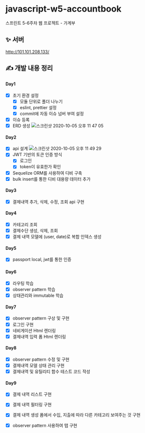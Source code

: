 # javascript-w5-accountbook
스프린트 5-6주차 웹 프로젝트 - 가계부

## ✨ 서버
http://101.101.208.133/

## ✍️ 개발 내용 정리
### <BE>
#### Day1

- [x] 초기 환경 설정 
    - [x] 모듈 단위로 폴더 나누기
    - [x] eslint, prettier 설정
    - [x] commit에 자동 이슈 넘버 부여 설정
- [x] 이슈 등록
- [x] ERD 생성
![스크린샷 2020-10-05 오후 11 47 05](https://user-images.githubusercontent.com/43772082/95094642-14622600-0765-11eb-8b6c-a0380eb0d11e.png)

#### Day2
- [x] api 설계
![스크린샷 2020-10-05 오후 11 49 29](https://user-images.githubusercontent.com/43772082/95094959-715ddc00-0765-11eb-80fb-f3e83cbc17ac.png)
- [x] JWT 기반의 토큰 인증 방식 
    - [x] 로그인
    - [x] token이 유효한가 확인
- [x] Sequelize ORM를 사용하여 디비 구축
- [x] bulk insert를 통한 디비 대용량 데이터 추가

#### Day3
- [x] 결제내역 추가, 삭제, 수정, 조회 api 구현

#### Day4
- [x] 카테고리 조회 
- [x] 결제수단 생성, 삭제, 조회
- [x] 결제 내역 모델에 (user, date)로 복합 인덱스 생성
    
#### Day5
- [x] passport local, jwt를 통한 인증

### <FE>

#### Day6 
- [x] 라우팅 학습
- [x] observer pattern 학습
- [x] 상태관리와 immutable 학습

#### Day7
- [x] observer pattern 구상 및 구현
- [x] 로그인 구현
- [x] 네비게이션 Html 렌더링
- [x] 결제내역 입력 폼 Html 렌더링

#### Day8
- [x] observer pattern 수정 및 구현
- [x] 결제내역 모델 상태 관리 구현
- [x] 결제내역 및 유틸리티 함수 테스트 코드 작성

#### Day9 
- [x] 결제 내역 리스트 구현
- [x] 결제 내역 필터링 구현
- [x] 결제 내역 생성 폼에서 수입, 지출에 따라 다른 카테고리 보여주는 것 구현
- [x] observer pattern 사용하여 탭 구현


